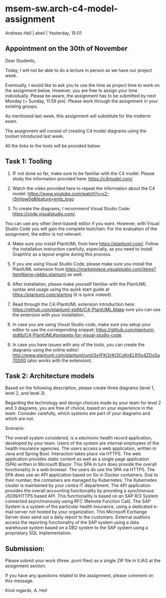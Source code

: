 # msem-sw.arch-c4-model-assignment

Andreas Heil | aheil | Yesterday, 15:01
## Appointment on the 30th of November
Dear Students,

Today, I will not be able to do a lecture in person as we have our project week.

Eventually, I would like to ask you to use the time as project time to work on the assignment below. However, you are free to assign your time individually. Please be aware, the assignment has to be submitted by next Monday (= Sunday, 11:59 pm). Please work through the assignment in your existing groups.

As mentioned last week, this assignment will substitute for the midterm exam.

The assignment will consist of creating C4 model diagrams using the toolset introduced last week.

All the links to the tools will be provided below:

## Task 1: Tooling

1. IF not done so far, make sure to be familiar with the C4 model. Please study the information provided here: https://c4model.com/

2. Watch the video provided here to repeat the information about the C4 model: https://www.youtube.com/watch?v=x2-rSnhpw0g&feature=emb_logo

3. To create the diagrams, I recommend Visual Studio Code: https://code.visualstudio.com/.

You can use any other (text-based) editor if you want. However, with Visual Studio Code you will gain the complete toolchain. For the evaluation of the assignment, the editor is not relevant.

4. Make sure you install PlantUML from here https://plantuml.com/. Follow the installation instruction carefully, especially, as you need to install GraphViz as a layout engine during this process.

5. If you are using Visual Studio Code, please make sure you install the PlantUML extension from https://marketplace.visualstudio.com/items?itemName=jebbs.plantuml as well.

6. After installation, please make yourself familiar with the PlantUML syntax and usage using the quick start guide at https://plantuml.com/starting (it is quick indeed).

7. Read through the C4-PlantUML extension introduction here: https://github.com/plantuml-stdlib/C4-PlantUML.Make sure you can use the extension with your installation.

8. In case you are using Visual Studio code, make sure you setup your editor to use the corresponding snippet: https://github.com/plantuml-stdlib/C4-PlantUML#snippets-for-visual-studio-code.

9. In case you have issues with any of the tools, you can create the diagrams using the online editor: http://www.plantuml.com/plantuml/uml/SyfFKj2rKt3CoKnELR1Io4ZDoSa70000 (also works with the extension).

 

## Task 2: Architecture models

Based on the following description, please create three diagrams (level 1, level 2, and level 3).

Regarding the technology and design choices made by your team for level 2 and 3 diagrams, you are free of choice, based on your experience in the team. Consider carefully, which systems are part of your diagrams and which are not.

Scenario:

The overall system considered, is a electronic health record application, developed by your team. Users of the system are internal employees of the health insurance agencies. The users access a web application, written in Java and Spring Boot. Interaction takes place via HTTPS. The web application provides static content as well as a single page application (SPA) written in Microsoft Blazor. This SPA in turn does provide the overall functionality in a web browser. The users do use the SPA via HTTPS. The SPA does use an API application based on Go in Docker containers. Due to their number, the containers are managed by Kubernetes. The Kubernetes cluster is maintained by your centra IT department. The API application provides the overall accounting functionality by providing a synchronous JSON/HTTPS based API. This functionality is based on an SAP R/3 System connected asynchronously using RFC (Remote Function Call). The SAP System is a system of the particular health insurance, using a dedicated e-mail server not hosted by your organization. This Microsoft Exchange Server does send out a daily report to the customers. External auditors access the reporting functionality of the SAP system using a data warehouse system based on a DB2 system to the SAP system using a proprietary SQL implementation.

## Submission:
Please submit your work (three .puml files) as a single ZIP file in ILIAS at the assignment section. 

If you have any questions related to the assignment, please comment on this message.


Kind regards,
A. Heil
